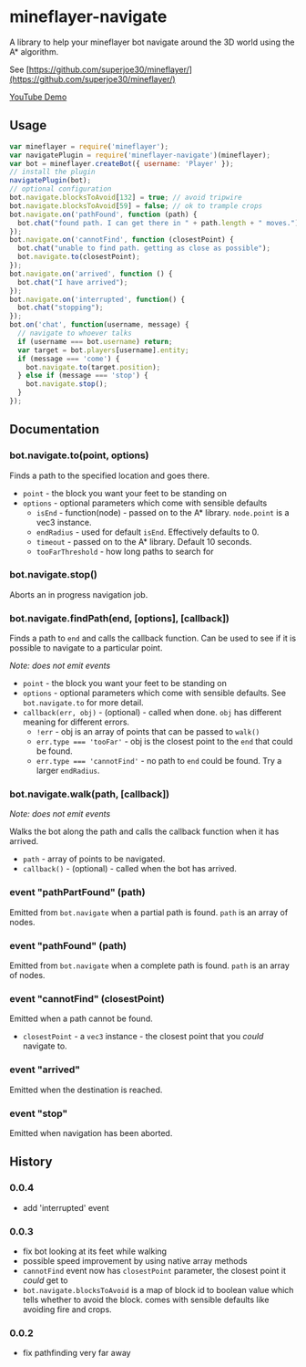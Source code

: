 # mineflayer-navigate

A library to help your mineflayer bot navigate around the 3D world using
the A* algorithm.

See [https://github.com/superjoe30/mineflayer/](https://github.com/superjoe30/mineflayer/)

[YouTube Demo](http://www.youtube.com/watch?v=O6lQdmRz8eE)

## Usage

```js
var mineflayer = require('mineflayer');
var navigatePlugin = require('mineflayer-navigate')(mineflayer);
var bot = mineflayer.createBot({ username: 'Player' });
// install the plugin
navigatePlugin(bot);
// optional configuration
bot.navigate.blocksToAvoid[132] = true; // avoid tripwire
bot.navigate.blocksToAvoid[59] = false; // ok to trample crops
bot.navigate.on('pathFound', function (path) {
  bot.chat("found path. I can get there in " + path.length + " moves.");
});
bot.navigate.on('cannotFind', function (closestPoint) {
  bot.chat("unable to find path. getting as close as possible");
  bot.navigate.to(closestPoint);
});
bot.navigate.on('arrived', function () {
  bot.chat("I have arrived");
});
bot.navigate.on('interrupted', function() {
  bot.chat("stopping");
});
bot.on('chat', function(username, message) {
  // navigate to whoever talks
  if (username === bot.username) return;
  var target = bot.players[username].entity;
  if (message === 'come') {
    bot.navigate.to(target.position);
  } else if (message === 'stop') {
    bot.navigate.stop();
  }
});
```

## Documentation

### bot.navigate.to(point, options)

Finds a path to the specified location and goes there.

 * `point` - the block you want your feet to be standing on
 * `options` - optional parameters which come with sensible defaults
   - `isEnd` - function(node) - passed on to the A* library. `node.point` is
     a vec3 instance.
   - `endRadius` - used for default `isEnd`. Effectively defaults to 0.
   - `timeout` - passed on to the A* library. Default 10 seconds.
   - `tooFarThreshold` - how long paths to search for

### bot.navigate.stop()

Aborts an in progress navigation job.

### bot.navigate.findPath(end, [options], [callback])

Finds a path to `end` and calls the callback function. Can be used to see
if it is possible to navigate to a particular point.

*Note: does not emit events*

 * `point` - the block you want your feet to be standing on
 * `options` - optional parameters which come with sensible defaults.
   See `bot.navigate.to` for more detail.
 * `callback(err, obj)` - (optional) - called when done. `obj` has different
   meaning for different errors.
   - `!err` - obj is an array of points that can be passed to `walk()`
   - `err.type === 'tooFar'` - obj is the closest point to the `end` that
     could be found.
   - `err.type === 'cannotFind'` - no path to `end` could be found. Try a
     larger `endRadius`.

### bot.navigate.walk(path, [callback])

*Note: does not emit events*

Walks the bot along the path and calls the callback function when it has
arrived.

 * `path` - array of points to be navigated.
 * `callback()` - (optional) - called when the bot has arrived.

### event "pathPartFound" (path)

Emitted from `bot.navigate` when a partial path is found. `path` is an array
of nodes.

### event "pathFound" (path)

Emitted from `bot.navigate` when a complete path is found. `path` is an array
of nodes.

### event "cannotFind" (closestPoint)

Emitted when a path cannot be found.

 * `closestPoint` - a `vec3` instance - the closest point that you *could*
   navigate to.

### event "arrived"

Emitted when the destination is reached.

### event "stop"

Emitted when navigation has been aborted.

## History

### 0.0.4

 * add 'interrupted' event

### 0.0.3

 * fix bot looking at its feet while walking
 * possible speed improvement by using native array methods
 * `cannotFind` event now has `closestPoint` parameter, the closest point it
   *could* get to
 * `bot.navigate.blocksToAvoid` is a map of block id to boolean value which
   tells whether to avoid the block. comes with sensible defaults like
   avoiding fire and crops.

### 0.0.2

 * fix pathfinding very far away
